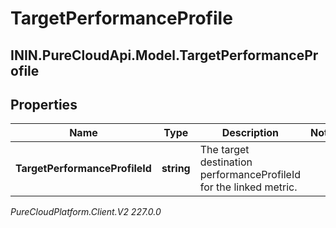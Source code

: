 # TargetPerformanceProfile

## ININ.PureCloudApi.Model.TargetPerformanceProfile

## Properties

|Name | Type | Description | Notes|
|------------ | ------------- | ------------- | -------------|
| **TargetPerformanceProfileId** | **string** | The target destination performanceProfileId for the linked metric. | |



_PureCloudPlatform.Client.V2 227.0.0_
